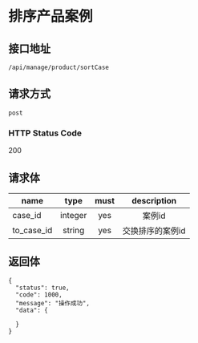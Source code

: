 # 排序产品案例

## 接口地址

`/api/manage/product/sortCase`

## 请求方式

`post`

### HTTP Status Code

200

## 请求体

| name     | type     | must     | description |
|----------|:--------:|:--------:|:--------:|
| case_id  | integer   | yes      | 案例id  |
| to_case_id   | string   | yes    | 交换排序的案例id  |

## 返回体

```json5
{
  "status": true,
  "code": 1000,
  "message": "操作成功",
  "data": {
      
  }
}
``` 
